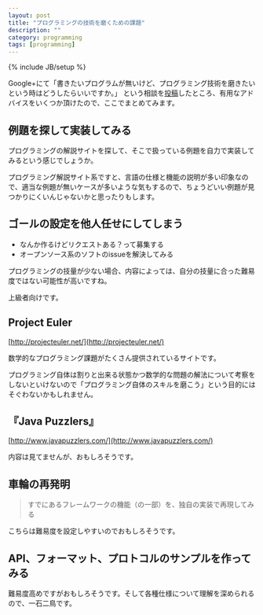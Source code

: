 ```yaml
---
layout: post
title: "プログラミングの技術を磨くための課題"
description: ""
category: programming
tags: [programming]
---
```

{% include JB/setup %}

Google+にて「書きたいプログラムが無いけど、プログラミング技術を磨きたいという時はどうしたらいいですか。」
という相談を[投稿](https://plus.google.com/u/0/102285522680170563800/posts)したところ、有用なアドバイスをいくつか頂けたので、ここでまとめてみます。


## 例題を探して実装してみる

プログラミングの解説サイトを探して、そこで扱っている例題を自力で実装してみるという感じでしょうか。

プログラミング解説サイト系ですと、言語の仕様と機能の説明が多い印象なので、適当な例題が無いケースが多いような気もするので、ちょうどいい例題が見つかりにくいんじゃないかと思ったりもします。


## ゴールの設定を他人任せにしてしまう

- なんか作るけどリクエストある？って募集する
- オープンソース系のソフトのissueを解決してみる

プログラミングの技量が少ない場合、内容によっては、自分の技量に合った難易度ではない可能性が高いですね。

上級者向けです。


## Project Euler

[http://projecteuler.net/](http://projecteuler.net/)

数学的なプログラミング課題がたくさん提供されているサイトです。

プログラミング自体は割りと出来る状態かつ数学的な問題の解法について考察をしないといけないので「プログラミング自体のスキルを磨こう」という目的にはそぐわないかもしれません。


## 『Java Puzzlers』

[http://www.javapuzzlers.com/](http://www.javapuzzlers.com/)

内容は見てませんが、おもしろそうです。


## 車輪の再発明

> すでにあるフレームワークの機能（の一部）を、独自の実装で再現してみる

こちらは難易度を設定しやすいのでおもしろそうです。


## API、フォーマット、プロトコルのサンプルを作ってみる

難易度高めですがおもしろそうです。そして各種仕様について理解を深められるので、一石二鳥です。
